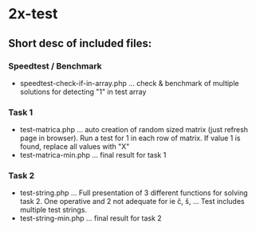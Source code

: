 # 2x-test

## Short desc of included files:

### Speedtest / Benchmark 
- speedtest-check-if-in-array.php ... check & benchmark of multiple solutions for detecting "1" in test array 

### Task 1
- test-matrica.php ... auto creation of random sized matrix (just refresh page in browser). Run a test for 1 in each row of matrix. If value 1 is found, replace all values with "X"
- test-matrica-min.php ... final result for task 1

### Task 2
- test-string.php ... Full presentation of 3 different functions for solving task 2. One operative and 2 not adequate for ie č, š, ... 
Test includes multiple test strings. 
- test-string-min.php ... final result for task 2

